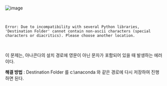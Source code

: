 <br>

![image](https://user-images.githubusercontent.com/96330958/156972718-bd3d290b-77fd-4c54-992d-c70f36cab371.png)

<br>

```Error: Due to incompatibility with several Python libraries, 'Destination Folder' cannot contain non-ascii characters (special characters or diacritics). Please choose another location.```

<br>

이 문제는, 아나콘다의 설치 경로에 영문이 아닌 문자가 포함되어 있을 때 발생하는 에러이다. 

**해결 방법** : Destination Folder 를 c:\anaconda 와 같은 경로에 다시 저장하여 진행하면 된다.
